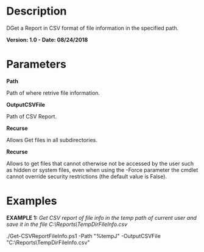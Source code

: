 # Description
DGet a Report in CSV format of file information in the specified path.

**Version: 1.0 - Date: 08/24/2018**
# Parameters
**Path**

Path of where retrive file information.

**OutputCSVFile**

Path of CSV Report.

**Recurse**

Allows Get files in all subdirectories.

**Recurse**

Allows to get files that cannot otherwise not be accessed by the user such as hidden or system files, even when using the -Force parameter the cmdlet cannot override security restrictions (the default value is False).

# Examples
**EXAMPLE 1:** *Get CSV report of file info in the temp path of current user and save it in the file C:\Reports\TempDirFileInfo.csv*

./Get-CSVReportFileInfo.ps1  -Path "%tempJ" -OutputCSVFile "C:\Reports\TempDirFileInfo.csv"
